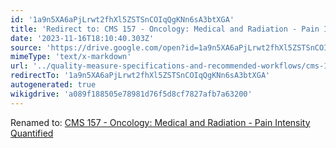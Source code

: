 ```yaml
---
id: '1a9n5XA6aPjLrwt2fhXl5ZSTSnCOIqQgKNn6sA3btXGA'
title: 'Redirect to: CMS 157 - Oncology: Medical and Radiation - Pain Intensity Quantified'
date: '2023-11-16T18:10:40.303Z'
source: 'https://drive.google.com/open?id=1a9n5XA6aPjLrwt2fhXl5ZSTSnCOIqQgKNn6sA3btXGA'
mimeType: 'text/x-markdown'
url: '../quality-measure-specifications-and-recommended-workflows/cms-157-oncology-medical-and-radiation-pain-intensity-quantified.md'
redirectTo: '1a9n5XA6aPjLrwt2fhXl5ZSTSnCOIqQgKNn6sA3btXGA'
autogenerated: true
wikigdrive: 'a089f188505e78981d76f5d8cf7827afb7a63200'
---
```

Renamed to: [CMS 157 - Oncology: Medical and Radiation - Pain Intensity Quantified](../quality-measure-specifications-and-recommended-workflows/cms-157-oncology-medical-and-radiation-pain-intensity-quantified.md)
